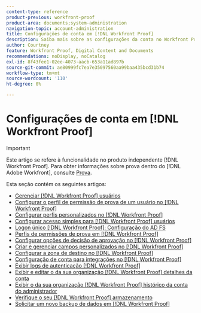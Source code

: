 ```yaml
---
content-type: reference
product-previous: workfront-proof
product-area: documents;system-administration
navigation-topic: account-administration
title: Configurações de conta em [!DNL Workfront Proof]
description: Saiba mais sobre as configurações da conta no Workfront Proof.
author: Courtney
feature: Workfront Proof, Digital Content and Documents
recommendations: noDisplay, noCatalog
exl-id: 8f43fee1-02ee-4073-aacb-653a11ad897b
source-git-commit: ae80999fc7ea7e35097560aa99baa435bcd31b74
workflow-type: tm+mt
source-wordcount: '110'
ht-degree: 0%

---
```


# Configurações de conta em [!DNL Workfront Proof]

>[!IMPORTANT]
>
>Este artigo se refere à funcionalidade no produto independente [!DNL Workfront Proof]. Para obter informações sobre prova dentro do [!DNL Adobe Workfront], consulte [Prova](../../../review-and-approve-work/proofing/proofing.md).

Esta seção contém os seguintes artigos:

* [Gerenciar [!DNL Workfront Proof] usuários](../../../workfront-proof/wp-acct-admin/account-settings/manage-wp-users.md)
* [Configurar o perfil de permissão de prova de um usuário no [!DNL Workfront Proof]](../../../workfront-proof/wp-acct-admin/account-settings/config-user-pref-in-wp.md)
* [Configurar perfis personalizados no [!DNL Workfront Proof]](../../../workfront-proof/wp-acct-admin/account-settings/configure-custom-profiles.md)
* [Configurar acesso simples para [!DNL Workfront Proof] usuários](../../../workfront-proof/wp-acct-admin/account-settings/configure-sso-for-wp-users.md)
* [Logon único [!DNL Workfront Proof]: Configuração do AD FS](../../../workfront-proof/wp-acct-admin/account-settings/sso-in-wp-adfs-configuration.md)
* [Perfis de permissões de prova em [!DNL Workfront Proof]](../../../workfront-proof/wp-acct-admin/account-settings/proof-perm-profiles-in-wp.md)
* [Configurar opções de decisão de aprovação no [!DNL Workfront Proof]](../../../workfront-proof/wp-acct-admin/account-settings/configure-approval-decision-in-wp.md)
* [Criar e gerenciar campos personalizados no [!DNL Workfront Proof]](../../../workfront-proof/wp-acct-admin/account-settings/create-and-manage-custom-fields.md)
* [Configurar a zona de destino no [!DNL Workfront Proof]](../../../workfront-proof/wp-acct-admin/account-settings/configure-dropzone-in-wp.md)
* [Configuração de conta para integrações no [!DNL Workfront Proof]](../../../workfront-proof/wp-acct-admin/account-settings/integrations-account-setup.md)
* [Exibir logs de autenticação [!DNL Workfront Proof]](../../../workfront-proof/wp-acct-admin/account-settings/view-auth-logs-in-wp.md)
* [Exibir e editar o da sua organização [!DNL Workfront Proof] detalhes da conta](../../../workfront-proof/wp-acct-admin/account-settings/view-edit-org-wp-acct-details.md)
* [Exibir o da sua organização [!DNL Workfront Proof] histórico da conta do administrador](../../../workfront-proof/wp-acct-admin/account-settings/view-org-wp-acct-history.md)
* [Verifique o seu [!DNL Workfront Proof] armazenamento](../../../workfront-proof/wp-acct-admin/account-settings/check-workfront-proof-storage.md)
* [Solicitar um novo backup de dados em [!DNL Workfront Proof]](../../../workfront-proof/wp-acct-admin/account-settings/request-new-data-backup-in-wp.md)
